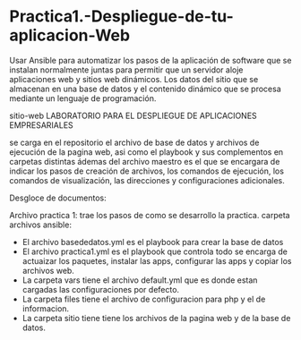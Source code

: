 # Practica1.-Despliegue-de-tu-aplicacion-Web
Usar Ansible para automatizar los pasos de la aplicación de software que se instalan normalmente juntas para permitir que un servidor aloje aplicaciones web y sitios web dinámicos. Los datos del sitio que se almacenan en una base de datos y el contenido dinámico que se procesa mediante un lenguaje de programación.


sitio-web
LABORATORIO PARA EL DESPLIEGUE DE APLICACIONES EMPRESARIALES

se carga en el repositorio el archivo de base de datos y archivos de ejecución de la pagina web, asi como el playbook y sus complementos en carpetas distintas ádemas del archivo maestro es el que se encargara de indicar los pasos de creación de archivos, los comandos de ejecución, los comandos de visualización, las direcciones y configuraciones adicionales.

Desgloce de documentos:

Archivo practica 1: trae los pasos de como se desarrollo la practica.
carpeta archivos ansible:
* El archivo basededatos.yml es el playbook para crear la base de datos
* El archivo practica1.yml es el playbook que controla todo se encarga de actuaizar los paquetes, instalar las apps, configurar las apps y copiar los archivos web.
* La carpeta vars tiene el archivo default.yml que es donde estan cargadas las configuraciones por defecto.
* La carpeta files tiene el archivo de configuracion para php y el de informacion.
* La carpeta sitio tiene tiene los archivos de la pagina web y de la base de datos.
